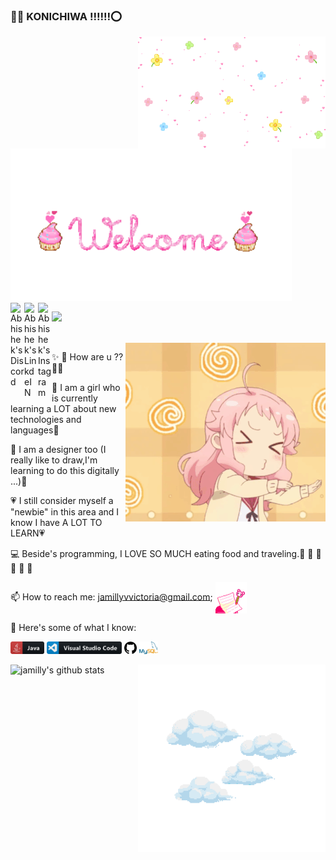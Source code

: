### 📢🎀 KONICHIWA ‼️‼️‼️⭕️

<img align="right" width="300" alt="flowers" src="https://github.com/jamillyvictoria/jamillyvictoria/blob/master/images/flowers.gif" />
<img alt="welcome" width="450" src="https://github.com/jamillyvictoria/jamillyvictoria/blob/master/images/welcomekawaii.gif" />


<br/>
<a href="_______">
  <img align="left" alt="Abhishek's Discord" width="22px" src="https://cdn.jsdelivr.net/npm/simple-icons@v3/icons/discord.svg" />
</a>  

<a href="https://www.linkedin.com/in/jamilly-victoria-876a7219a/">
  <img align="left" alt="Abhishek's LinkdeIN" width="22px" src="https://cdn.jsdelivr.net/npm/simple-icons@v3/icons/linkedin.svg" />
</a>

<a href="https://www.instagram.com/angelbaby.core/">
  <img align="left" alt="Abhishek's Instagram" width="22px" src="https://cdn.jsdelivr.net/npm/simple-icons@v3/icons/instagram.svg" />
</a>


![](https://visitor-badge.glitch.me/badge?page_id=jamillyvictoria.jamillyvictoria)

<br />

<img align="right" alt="GIFHELLO" src="https://github.com/jamillyvictoria/jamillyvictoria/blob/master/images/girl.gif" />

✨ 💬 How are u ?? 💬✨

🍄 I am  a girl who is currently learning a LOT about new technologies and languages🍄

🌸 I am a designer too (I really like to draw,I'm learning to do this digitally ...)🌸

💗 I still consider myself a "newbie" in this area and I know I have A LOT TO LEARN💗

💻 Beside's programming, I LOVE SO MUCH eating food and traveling.🍟 🍕 🥪 🍛 🍣 🍱

📫 How to reach me: jamillyvvictoria@gmail.com;
<img align="center" alt="study" width="50" src="https://github.com/jamillyvictoria/jamillyvictoria/blob/master/images/studyy.gif" />
<br/>

 💬 Here's some of what I know:

<code><img height="20" src="https://github.com/jamillyvictoria/jamillyvictoria/blob/master/images/icons/java.png"></code>
<code><img height="20" src="https://github.com/jamillyvictoria/jamillyvictoria/blob/master/images/icons/visualstudio_code.png"></code>
<code><img height="20" src="https://github.com/jamillyvictoria/jamillyvictoria/blob/master/images/icons/github.png"></code>
<code><img height="20" src="https://github.com/jamillyvictoria/jamillyvictoria/blob/master/images/icons/mysql.png"></code>

<img align="right" alt="study" width="300" src="https://github.com/jamillyvictoria/jamillyvictoria/blob/master/images/kawaiiimages/nuvens.png" />

![jamilly's github stats](https://github-readme-stats.vercel.app/api?username=jamillyvictoria&show_icons=true&hide_border=true)
